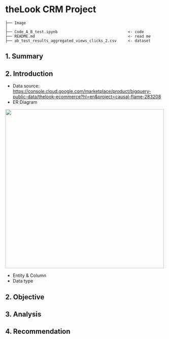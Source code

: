 # theLook CRM Project
```
├── Image                       
│
├── Code_A_B_test.ipynb                               <- code
├── README.md                                         <- read me
├── ab_test_results_aggregated_views_clicks_2.csv     <- dataset

```
## 1. Summary

## 2. Introduction
- Data source: https://console.cloud.google.com/marketplace/product/bigquery-public-data/thelook-ecommerce?hl=en&project=causal-flame-283208
- ER Diagram
 <img src="https://github.com/Taweilo/theLook_CRM/blob/main/Image/theLook_ERD.jpg" height="500" >


- Entity & Column
- Data type

## 2. Objective

## 3. Analysis

## 4. Recommendation
